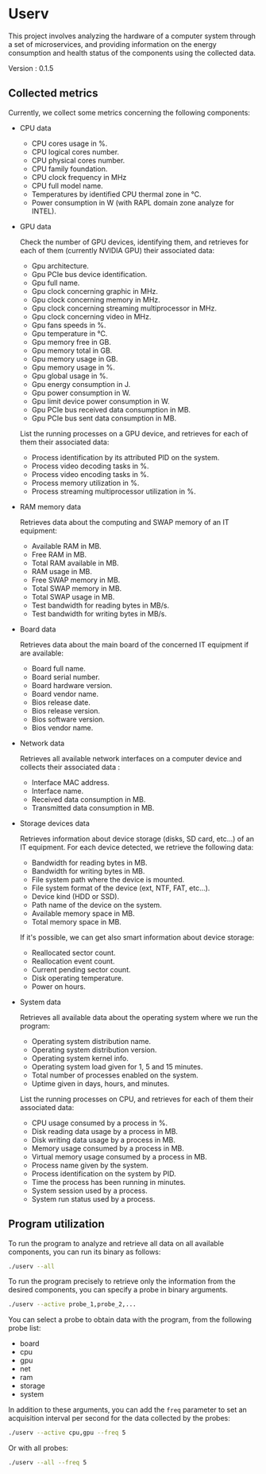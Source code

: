 # Userv

This project involves analyzing the hardware of a computer system through a set
of microservices, and providing information on the energy consumption and
health status of the components using the collected data.

Version : 0.1.5

## Collected metrics

Currently, we collect some metrics concerning the following components:

* CPU data

  * CPU cores usage in %.
  * CPU logical cores number.
  * CPU physical cores number.
  * CPU family foundation.
  * CPU clock frequency in MHz
  * CPU full model name.
  * Temperatures by identified CPU thermal zone in °C.
  * Power consumption in W (with RAPL domain zone analyze for INTEL).

* GPU data

  Check the number of GPU devices, identifying them, and retrieves for each of
  them (currently NVIDIA GPU) their associated data:

  * Gpu architecture.
  * Gpu PCIe bus device identification.
  * Gpu full name.
  * Gpu clock concerning graphic in MHz.
  * Gpu clock concerning memory in MHz.
  * Gpu clock concerning streaming multiprocessor in MHz.
  * Gpu clock concerning video in MHz.
  * Gpu fans speeds in %.
  * Gpu temperature in °C.
  * Gpu memory free in GB.
  * Gpu memory total in GB.
  * Gpu memory usage in GB.
  * Gpu memory usage in %.
  * Gpu global usage in %.
  * Gpu energy consumption in J.
  * Gpu power consumption in W.
  * Gpu limit device power consumption in W.
  * Gpu PCIe bus received data consumption in MB.
  * Gpu PCIe bus sent data consumption in MB.

  List the running processes on a GPU device, and retrieves for each of them
  their associated data:

  * Process identification by its attributed PID on the system.
  * Process video decoding tasks in %.
  * Process video encoding tasks in %.
  * Process memory utilization in %.
  * Process streaming multiprocessor utilization in %.

* RAM memory data

  Retrieves data about the computing and SWAP memory of an IT equipment:

  * Available RAM in MB.
  * Free RAM in MB.
  * Total RAM available in MB.
  * RAM usage in MB.
  * Free SWAP memory in MB.
  * Total SWAP memory in MB.
  * Total SWAP usage in MB.
  * Test bandwidth for reading bytes in MB/s.
  * Test bandwidth for writing bytes in MB/s.

* Board data

  Retrieves data about the main board of the concerned IT equipment if are
  available:

  * Board full name.
  * Board serial number.
  * Board hardware version.
  * Board vendor name.
  * Bios release date.
  * Bios release version.
  * Bios software version.
  * Bios vendor name.

* Network data

  Retrieves all available network interfaces on a computer device and
  collects their associated data :

  * Interface MAC address.
  * Interface name.
  * Received data consumption in MB.
  * Transmitted data consumption in MB.

* Storage devices data

  Retrieves information about device storage (disks, SD card, etc...) of an IT
  equipment. For each device detected, we retrieve the following data:

  * Bandwidth for reading bytes in MB.
  * Bandwidth for writing bytes in MB.
  * File system path where the device is mounted.
  * File system format of the device (ext, NTF, FAT, etc...).
  * Device kind (HDD or SSD).
  * Path name of the device on the system.
  * Available memory space in MB.
  * Total memory space in MB.

  If it's possible, we can get also smart information about device storage:

  * Reallocated sector count.
  * Reallocation event count.
  * Current pending sector count.
  * Disk operating temperature.
  * Power on hours.

* System data

  Retrieves all available data about the operating system where we run the
  program:

  * Operating system distribution name.
  * Operating system distribution version.
  * Operating system kernel info.
  * Operating system load given for 1, 5 and 15 minutes.
  * Total number of processes enabled on the system.
  * Uptime given in days, hours, and minutes.

  List the running processes on CPU, and retrieves for each of them
  their associated data:

  * CPU usage consumed by a process in %.
  * Disk reading data usage by a process in MB.
  * Disk writing data usage by a process in MB.
  * Memory usage consumed by a process in MB.
  * Virtual memory usage consumed by a process in MB.
  * Process name given by the system.
  * Process identification on the system by PID.
  * Time the process has been running in minutes.
  * System session used by a process.
  * System run status used by a process.

## Program utilization

To run the program to analyze and retrieve all data on all available components,
you can run its binary as follows:

```bash
./userv --all
```

To run the program precisely to retrieve only the information from the desired
components, you can specify a probe in binary arguments.

```bash
./userv --active probe_1,probe_2,...
```

You can select a probe to obtain data with the program, from the following
probe list:

* board
* cpu
* gpu
* net
* ram
* storage
* system

In addition to these arguments, you can add the `freq` parameter to set an
acquisition interval per second for the data collected by the probes:

```bash
./userv --active cpu,gpu --freq 5
```

Or with all probes:

```bash
./userv --all --freq 5
```
